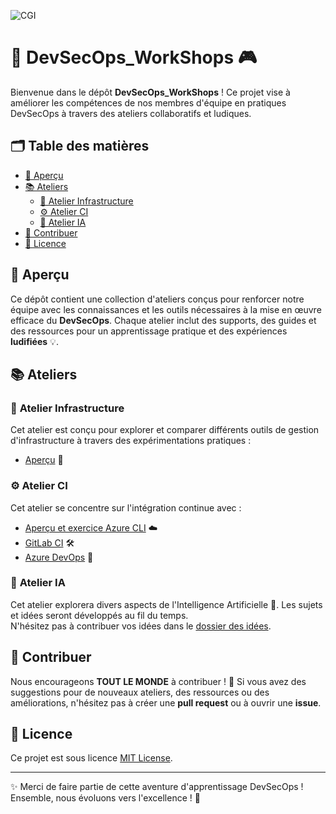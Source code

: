 ![CGI](https://github.com/user-attachments/assets/dc3b4685-4c0a-42cc-997b-830790adc259)

# 🚀 **DevSecOps_WorkShops** 🎮 

Bienvenue dans le dépôt **DevSecOps_WorkShops** ! Ce projet vise à améliorer les compétences de nos membres d'équipe en pratiques DevSecOps à travers des ateliers collaboratifs et ludiques.

## 🗂️ **Table des matières**

- [🎯 Aperçu](#overview)
- [📚 Ateliers](#workshops)
  - [🔧 Atelier Infrastructure](#infrastructure-workshop)
  - [⚙️ Atelier CI](#ci-workshop)
  - [🤖 Atelier IA](#ai-workshop)
- [🤝 Contribuer](#contributing)
- [📜 Licence](#license)

## 🎯 **Aperçu**

Ce dépôt contient une collection d'ateliers conçus pour renforcer notre équipe avec les connaissances et les outils nécessaires à la mise en œuvre efficace du **DevSecOps**. Chaque atelier inclut des supports, des guides et des ressources pour un apprentissage pratique et des expériences **ludifiées** 💡.

## 📚 **Ateliers**

### 🔧 **Atelier Infrastructure**
Cet atelier est conçu pour explorer et comparer différents outils de gestion d'infrastructure à travers des expérimentations pratiques :

- [Aperçu](Infrastructure_Workshop/Overview.md) 📖

### ⚙️ **Atelier CI**
Cet atelier se concentre sur l'intégration continue avec :

- [Aperçu et exercice Azure CLI](Infrastructure_Workshop/Azure_CLI/Overview.md) ☁️ 
- [GitLab CI](CI_Workshop/GitLab_CI/README.md) 🛠️
- [Azure DevOps](CI_Workshop/Azure_DevOps/README.md) 🚀

### 🤖 **Atelier IA**
Cet atelier explorera divers aspects de l'Intelligence Artificielle 🤖. Les sujets et idées seront développés au fil du temps.  
N'hésitez pas à contribuer vos idées dans le [dossier des idées](AI_Workshop/ideas/). 

## 🤝 **Contribuer**

Nous encourageons **TOUT LE MONDE** à contribuer ! 💪 Si vous avez des suggestions pour de nouveaux ateliers, des ressources ou des améliorations, n'hésitez pas à créer une **pull request** ou à ouvrir une **issue**.  

## 📜 **Licence**

Ce projet est sous licence [MIT License](LICENSE).

---

✨ Merci de faire partie de cette aventure d'apprentissage DevSecOps ! Ensemble, nous évoluons vers l'excellence ! 🎉

